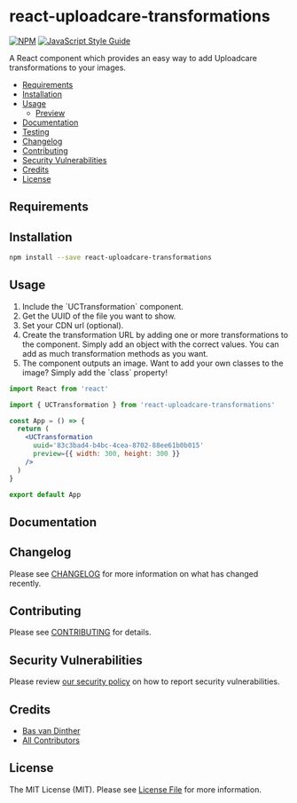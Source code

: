 # react-uploadcare-transformations

[![NPM](https://img.shields.io/npm/v/react-uploadcare-transformations.svg)](https://www.npmjs.com/package/react-uploadcare-transformations) [![JavaScript Style Guide](https://img.shields.io/badge/code_style-standard-brightgreen.svg)](https://standardjs.com)

A React component which provides an easy way to add Uploadcare transformations to your images. 

- [Requirements](#requirements)
- [Installation](#installation)
- [Usage](#usage)
  * [Preview](#preview)
- [Documentation](#documentation)
- [Testing](#testing)
- [Changelog](#changelog)
- [Contributing](#contributing)
- [Security Vulnerabilities](#security-vulnerabilities)
- [Credits](#credits)
- [License](#license)

## Requirements

## Installation

```bash
npm install --save react-uploadcare-transformations
```

## Usage

<ol>
    <li>
        Include the `UCTransformation` component.
    </li>
     <li>
        Get the UUID of the file you want to show.
    </li>
     <li>
        Set your CDN url (optional).
    </li>
     <li>
        Create the transformation URL by adding one or more transformations to the component. Simply add an object with the correct values. You can add as much transformation methods as you want. 
    </li>
    <li>The component outputs an image. Want to add your own classes to the image? Simply add the `class` property!</li>
</ol>

```jsx
import React from 'react'

import { UCTransformation } from 'react-uploadcare-transformations'

const App = () => {
  return (
    <UCTransformation
      uuid='83c3bad4-b4bc-4cea-8702-88ee61b0b015'
      preview={{ width: 300, height: 300 }}
    />
  )
}

export default App
```

## Documentation

## Changelog

Please see [CHANGELOG](CHANGELOG.md) for more information on what has changed recently.

## Contributing

Please see [CONTRIBUTING](.github/CONTRIBUTING.md) for details.

## Security Vulnerabilities

Please review [our security policy](../-/../-/security/policy) on how to report security vulnerabilities.

## Credits

-   [Bas van Dinther](https://github.com/baspa)
-   [All Contributors](../-/../-/contributors)

## License

The MIT License (MIT). Please see [License File](LICENSE.md) for more information.
